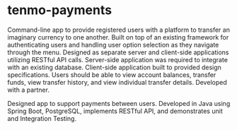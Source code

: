 # tenmo-payments

Command-line app to provide registered users with a platform to transfer an imaginary currency to one another. Built on top of an existing framework for authenticating users and handling user option selection as they navigate through the menu. Designed as separate server and client-side applications utilizing RESTful API calls. Server-side application  was required to integrate with an existing database. Client-side application built to provided design specifications. Users should be able to view account balances, transfer funds, view transfer history, and view individual transfer details. Developed with a partner.

Designed app to support payments between users. Developed in Java using Spring Boot, PostgreSQL, implements RESTful API, and demonstrates unit and Integration Testing.
